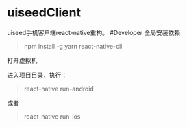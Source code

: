 # uiseedClient
uiseed手机客户端react-native重构。
#Developer
全局安装依赖

> npm install -g yarn react-native-cli

打开虚拟机

进入项目目录，执行：

> react-native run-android

或者

> react-native run-ios

